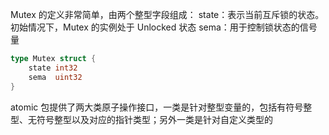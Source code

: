 Mutex 的定义非常简单，由两个整型字段组成：
state：表示当前互斥锁的状态。初始情况下，Mutex 的实例处于 Unlocked 状态
sema：用于控制锁状态的信号量

```go
type Mutex struct {
    state int32
    sema  uint32
}
```

atomic 包提供了两大类原子操作接口，一类是针对整型变量的，包括有符号整型、无符号整型以及对应的指针类型；另外一类是针对自定义类型的